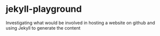 jekyll-playground
=================

Investigating what would be involved in hosting a website on github and using Jekyll to generate the content